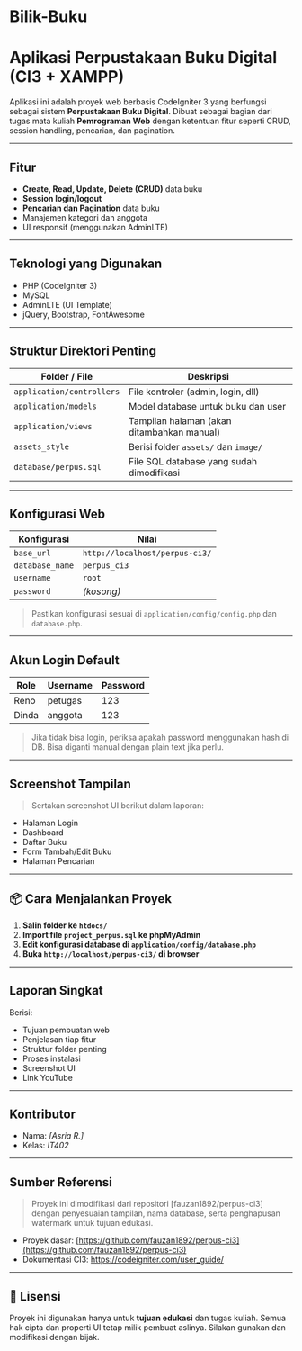 # Bilik-Buku

#  Aplikasi Perpustakaan Buku Digital (CI3 + XAMPP)

Aplikasi ini adalah proyek web berbasis CodeIgniter 3 yang berfungsi sebagai sistem **Perpustakaan Buku Digital**. Dibuat sebagai bagian dari tugas mata kuliah **Pemrograman Web** dengan ketentuan fitur seperti CRUD, session handling, pencarian, dan pagination.

---

##  Fitur 

-  **Create, Read, Update, Delete (CRUD)** data buku
-  **Session login/logout**
-  **Pencarian dan Pagination** data buku
-  Manajemen kategori dan anggota
-  UI responsif (menggunakan AdminLTE)

---

##  Teknologi yang Digunakan

- PHP (CodeIgniter 3)
- MySQL
- AdminLTE (UI Template)
- jQuery, Bootstrap, FontAwesome

---

##  Struktur Direktori Penting

| Folder / File         | Deskripsi                                       |
|-----------------------|--------------------------------------------------|
| `application/controllers` | File kontroler (admin, login, dll)         |
| `application/models`      | Model database untuk buku dan user         |
| `application/views`       | Tampilan halaman (akan ditambahkan manual) |
| `assets_style`            | Berisi folder `assets/` dan `image/`       |
| `database/perpus.sql`     | File SQL database yang sudah dimodifikasi  |

---

##  Konfigurasi Web

| Konfigurasi      | Nilai                          |
|------------------|-------------------------------|
| `base_url`       | `http://localhost/perpus-ci3/` |
| `database_name`  | `perpus_ci3`                  |
| `username`       | `root`                        |
| `password`       | *(kosong)*                    |

>  Pastikan konfigurasi sesuai di `application/config/config.php` dan `database.php`.

---

##  Akun Login Default

| Role   | Username | Password  |
|--------|----------|-----------|
| Reno   | petugas  |    123    |
| Dinda  | anggota  |    123    |

> Jika tidak bisa login, periksa apakah password menggunakan hash di DB. Bisa diganti manual dengan plain text jika perlu.

---

##  Screenshot Tampilan

> Sertakan screenshot UI berikut dalam laporan:
- Halaman Login
- Dashboard
- Daftar Buku
- Form Tambah/Edit Buku
- Halaman Pencarian

---

## 📦 Cara Menjalankan Proyek

1. **Salin folder ke `htdocs/`**
2. **Import file `project_perpus.sql` ke phpMyAdmin**
3. **Edit konfigurasi database di `application/config/database.php`**
4. **Buka `http://localhost/perpus-ci3/` di browser**

---

##  Laporan Singkat

Berisi:
- Tujuan pembuatan web
- Penjelasan tiap fitur
- Struktur folder penting
- Proses instalasi
- Screenshot UI
- Link YouTube

---

##  Kontributor

- Nama: *[Asria R.]*
- Kelas: *IT402*

---

##  Sumber Referensi

>  Proyek ini dimodifikasi dari repositori [fauzan1892/perpus-ci3] dengan penyesuaian tampilan, nama database, serta penghapusan watermark untuk tujuan edukasi.

- Proyek dasar: [https://github.com/fauzan1892/perpus-ci3](https://github.com/fauzan1892/perpus-ci3)
- Dokumentasi CI3: https://codeigniter.com/user_guide/

---

## 📝 Lisensi

Proyek ini digunakan hanya untuk **tujuan edukasi** dan tugas kuliah. Semua hak cipta dan properti UI tetap milik pembuat aslinya. Silakan gunakan dan modifikasi dengan bijak.

